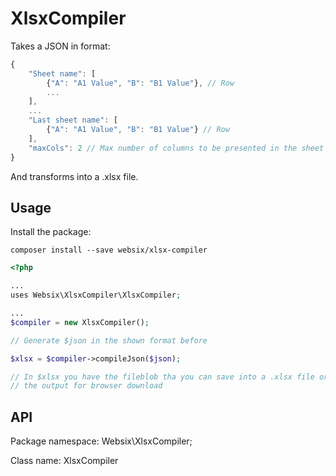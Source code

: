 XlsxCompiler
============

Takes a JSON in format:

``` JavaScript
{
    "Sheet name": [
        {"A": "A1 Value", "B": "B1 Value"}, // Row
        ...
    ],
    ...
    "Last sheet name": [
        {"A": "A1 Value", "B": "B1 Value"} // Row
    ],
    "maxCols": 2 // Max number of columns to be presented in the sheet
}
```

And transforms into a .xlsx file.

Usage
-----

Install the package:

```composer install --save websix/xlsx-compiler```


``` PHP
<?php

...
uses Websix\XlsxCompiler\XlsxCompiler;

...
$compiler = new XlsxCompiler();

// Generate $json in the shown format before

$xlsx = $compiler->compileJson($json);

// In $xlsx you have the fileblob tha you can save into a .xlsx file or echo in
// the output for browser download

```

API
---

Package namespace: Websix\XlsxCompiler;

Class name: XlsxCompiler